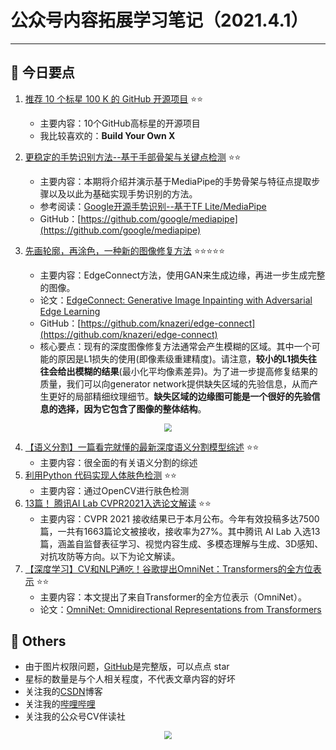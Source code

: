 # 公众号内容拓展学习笔记（2021.4.1）

------



## :paperclip:  今日要点

1. [推荐 10 个标星 100 K 的 GitHub 开源项目](https://mp.weixin.qq.com/s/M5p-70oh06Mzibni0jb6WQ)         :star::star:
   - 主要内容：10个GitHub高标星的开源项目
   - 我比较喜欢的：**Build Your Own X** 


2. [更稳定的手势识别方法--基于手部骨架与关键点检测](https://mp.weixin.qq.com/s/aKS98nX2Ry7-QaWZoHY6NQ)       :star::star:
   - 主要内容：本期将介绍并演示基于MediaPipe的手势骨架与特征点提取步骤以及以此为基础实现手势识别的方法。
   - 参考阅读：[Google开源手势识别--基于TF Lite/MediaPipe](http://mp.weixin.qq.com/s?__biz=MzU5NDM1MjU5Mg==&mid=2247484065&idx=1&sn=b0945e0ea8c5139e164946c8f29938c7&chksm=fe03c21ec9744b08b03219ef910df10f181c95d091e513cb601fd6f080d9f554bab662e88389&scene=21#wechat_redirect)
   - GitHub：[https://github.com/google/mediapipe](https://github.com/google/mediapipe)


3. [先画轮廓，再涂色，一种新的图像修复方法](https://mp.weixin.qq.com/s/3D2a7ICYT-rFo1alJeBpLQ)       :star::star::star::star::star:
   - 主要内容：EdgeConnect方法，使用GAN来生成边缘，再进一步生成完整的图像。
   - 论文：[EdgeConnect: Generative Image Inpainting with Adversarial Edge Learning](https://arxiv.org/abs/1901.00212)
   - GitHub：[https://github.com/knazeri/edge-connect](https://github.com/knazeri/edge-connect)
   - 核心要点：现有的深度图像修复方法通常会产生模糊的区域。其中一个可能的原因是L1损失的使用(即像素级重建精度)。请注意，**较小的L1损失往往会给出模糊的结果**(最小化平均像素差异)。为了进一步提高修复结果的质量，我们可以向generator network提供缺失区域的先验信息，从而产生更好的局部精细纹理细节。**缺失区域的边缘图可能是一个很好的先验信息的选择，因为它包含了图像的整体结构**。

<div align=center><img src="https://mmbiz.qpic.cn/mmbiz_png/KYSDTmOVZvqCfdpeIOTibwsueAJ5TERJZWzwhjco5MXRddwicp1ribbnJ2D5baN49oWCg2NvkpibiaFUmuI5iaXXO2GA/640?wx_fmt=png&tp=webp&wxfrom=5&wx_lazy=1&wx_co=1" style='zoom:80%'>
</div>

4. [【语义分割】一篇看完就懂的最新深度语义分割模型综述](https://mp.weixin.qq.com/s/H9KicU9eRbpFMFCvK9y7Tw)       :star::star:
   - 主要内容：很全面的有关语义分割的综述
5. [利用Python 代码实现人体肤色检测](https://mp.weixin.qq.com/s/4IiIm1-2UcgXjdDFLnM0yg)      :star::star:
   - 主要内容：通过OpenCV进行肤色检测
6. [13篇！ 腾讯AI Lab CVPR2021入选论文解读](https://mp.weixin.qq.com/s/pTUzahtdQ5H_4fn41PBNWw)      :star::star:
   - 主要内容：CVPR 2021 接收结果已于本月公布。今年有效投稿多达7500篇，一共有1663篇论文被接收，接收率为27%。其中腾讯 AI Lab 入选13篇，涵盖自监督表征学习、视觉内容生成、多模态理解与生成、3D感知、对抗攻防等方向。以下为论文解读。
7. [【深度学习】CV和NLP通吃！谷歌提出OmniNet：Transformers的全方位表示](https://mp.weixin.qq.com/s/iHAbs3dG7qBte09mqvq-Nw)      :star::star:
   - 主要内容：本文提出了来自Transformer的全方位表示（OmniNet）。
   - 论文：[OmniNet: Omnidirectional Representations from Transformers](https://arxiv.org/pdf/2103.01075.pdf)

## :paperclip:  Others

- 由于图片权限问题，[GitHub](https://github.com/xiaoxuebajie/dairly_learning)是完整版，可以点点 star
- 星标的数量是与个人相关程度，不代表文章内容的好坏
- 关注我的[CSDN](https://mp.csdn.net/console/article)博客
- 关注我的[哔哩哔哩](https://space.bilibili.com/424394389?spm_id_from=333.788.b_765f7570696e666f.1)
- 关注我的公众号CV伴读社

<div align=center><img src="https://img-blog.csdnimg.cn/202005031406335.jpg" style='zoom:80%'>
</div>